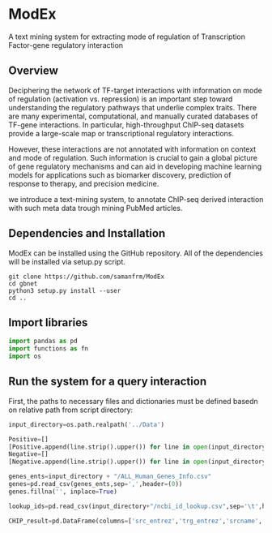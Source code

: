 # ModEx
A text mining system for extracting mode of regulation of Transcription Factor-gene regulatory interaction

## Overview

Deciphering the network of TF-target interactions with information on mode of regulation (activation vs. repression) is an important step toward understanding the regulatory pathways that underlie complex traits. There are many experimental, computational, and manually curated databases of TF-gene interactions. In particular, high-throughput ChIP-seq datasets provide a large-scale map or transcriptional regulatory interactions.

However, these interactions are not annotated with information on context and mode of regulation. Such information is crucial to gain a global picture of gene regulatory mechanisms and can aid in developing machine learning models for applications such as biomarker discovery, prediction of response to therapy, and precision medicine. 

we introduce a text-mining system, to annotate ChIP-seq derived interaction with such meta data trough mining PubMed articles.

## Dependencies and Installation
ModEx can be installed using the GitHub repository. All of the dependencies will be installed via setup.py script.
```
git clone https://github.com/samanfrm/ModEx
cd gbnet
python3 setup.py install --user
cd ..
```
## Import libraries
```python
import pandas as pd
import functions as fn
import os
```
## Run the system for a query interaction
First, the paths to necessary files and dictionaries must be defined basedn on relative path from script directory:

```python
input_directory=os.path.realpath('../Data')

Positive=[]
[Positive.append(line.strip().upper()) for line in open(input_directory+"/Positive.txt")]
Negative=[]
[Negative.append(line.strip().upper()) for line in open(input_directory+"/Negative.txt")]

genes_ents=input_directory + "/ALL_Human_Genes_Info.csv"
genes=pd.read_csv(genes_ents,sep=',',header=(0))
genes.fillna('', inplace=True)

lookup_ids=pd.read_csv(input_directory+"/ncbi_id_lookup.csv",sep='\t',header=(0))

CHIP_result=pd.DataFrame(columns=['src_entrez','trg_entrez','srcname','trgname','mode','score','evi_pmid','evi_sent'])
```
